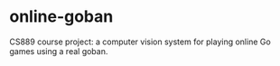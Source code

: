 # online-goban
CS889 course project: a computer vision system for playing online Go games using a real goban.
